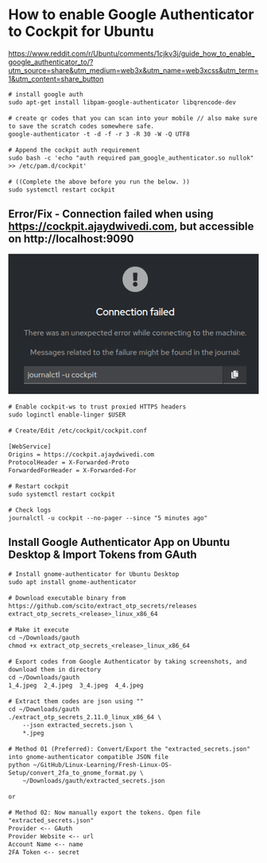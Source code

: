 # How to enable Google Authenticator to Cockpit for Ubuntu
https://www.reddit.com/r/Ubuntu/comments/1cjkv3j/guide_how_to_enable_google_authenticator_to/?utm_source=share&utm_medium=web3x&utm_name=web3xcss&utm_term=1&utm_content=share_button

```
# install google auth
sudo apt-get install libpam-google-authenticator libqrencode-dev

# create qr codes that you can scan into your mobile // also make sure to save the scratch codes somewhere safe.
google-authenticator -t -d -f -r 3 -R 30 -W -Q UTF8

# Append the cockpit auth requirement
sudo bash -c 'echo "auth required pam_google_authenticator.so nullok" >> /etc/pam.d/cockpit'

# ((Complete the above before you run the below. ))
sudo systemctl restart cockpit
```

## Error/Fix - Connection failed when using https://cockpit.ajaydwivedi.com, but accessible on http://localhost:9090
![cockpit-post-auth-error](cockpit-post-auth-error.png)

```
# Enable cockpit-ws to trust proxied HTTPS headers
sudo loginctl enable-linger $USER

# Create/Edit /etc/cockpit/cockpit.conf

[WebService]
Origins = https://cockpit.ajaydwivedi.com
ProtocolHeader = X-Forwarded-Proto
ForwardedForHeader = X-Forwarded-For

# Restart cockpit
sudo systemctl restart cockpit

# Check logs
journalctl -u cockpit --no-pager --since "5 minutes ago"

```

## Install Google Authenticator App on Ubuntu Desktop & Import Tokens from GAuth
```
# Install gnome-authenticator for Ubuntu Desktop
sudo apt install gnome-authenticator

# Download executable binary from https://github.com/scito/extract_otp_secrets/releases
extract_otp_secrets_<release>_linux_x86_64

# Make it execute
cd ~/Downloads/gauth
chmod +x extract_otp_secrets_<release>_linux_x86_64

# Export codes from Google Authenticator by taking screenshots, and download them in directory
cd ~/Downloads/gauth
1_4.jpeg  2_4.jpeg  3_4.jpeg  4_4.jpeg

# Extract them codes are json using ""
cd ~/Downloads/gauth
./extract_otp_secrets_2.11.0_linux_x86_64 \
    --json extracted_secrets.json \
    *.jpeg

# Method 01 (Preferred): Convert/Export the "extracted_secrets.json" into gnome-authenticator compatible JSON file
python ~/GitHub/Linux-Learning/Fresh-Linux-OS-Setup/convert_2fa_to_gnome_format.py \
    ~/Downloads/gauth/extracted_secrets.json

or

# Method 02: Now manually export the tokens. Open file "extracted_secrets.json"
Provider <-- GAuth
Provider Website <-- url
Account Name <-- name
2FA Token <-- secret



```
